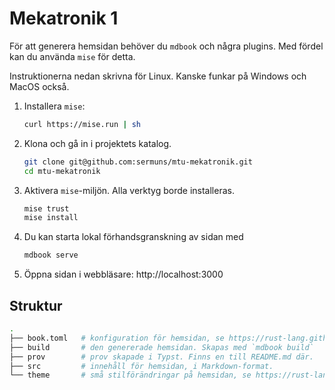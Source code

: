 # Mekatronik 1

För att generera hemsidan behöver du `mdbook` och några plugins. Med fördel kan du använda `mise` för detta.

Instruktionerna nedan skrivna för Linux. Kanske funkar på Windows och MacOS också.

1. Installera `mise`:
    ```sh
    curl https://mise.run | sh
    ````

2. Klona och gå in i projektets katalog.
    ```sh
    git clone git@github.com:sermuns/mtu-mekatronik.git
    cd mtu-mekatronik
    ```

3. Aktivera `mise`-miljön. Alla verktyg borde installeras.

    ```sh
    mise trust
    mise install
    ```

4. Du kan starta lokal förhandsgranskning av sidan med
    ```sh
    mdbook serve
    ```

5. Öppna sidan i webbläsare: http://localhost:3000

## Struktur

```sh
.
├── book.toml   # konfiguration för hemsidan, se https://rust-lang.github.io/mdBook/format/configuration/index.html
├── build       # den genererade hemsidan. Skapas med `mdbook build`
├── prov        # prov skapade i Typst. Finns en till README.md där.
├── src         # innehåll för hemsidan, i Markdown-format.
└── theme       # små stilförändringar på hemsidan, se https://rust-lang.github.io/mdBook/format/theme/index.html?highlight=theme#theme
```
